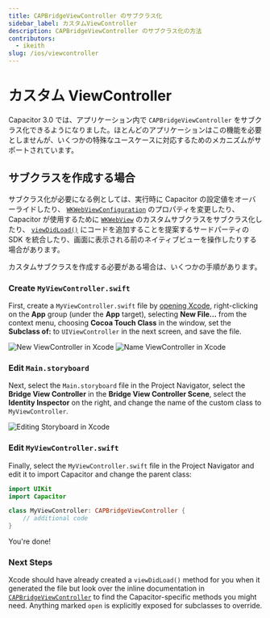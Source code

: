 ```yaml
---
title: CAPBridgeViewController のサブクラス化
sidebar_label: カスタムViewController
description: CAPBridgeViewController のサブクラス化の方法
contributors:
  - ikeith
slug: /ios/viewcontroller
---
```


# カスタム ViewController

Capacitor 3.0 では、アプリケーション内で `CAPBridgeViewController` をサブクラス化できるようになりました。ほとんどのアプリケーションはこの機能を必要としませんが、いくつかの特殊なユースケースに対応するためのメカニズムがサポートされています。

## サブクラスを作成する場合

サブクラス化が必要になる例としては、実行時に Capacitor の設定値をオーバーライドしたり、 [`WKWebViewConfiguration`](https://developer.apple.com/documentation/webkit/wkwebviewconfiguration) のプロパティを変更したり、Capacitor が使用するために [`WKWebView`](https://developer.apple.com/documentation/webkit/wkwebview) のカスタムサブクラスをサブクラス化したり、 [`viewDidLoad()`](https://developer.apple.com/documentation/uikit/uiviewcontroller/1621495-viewdidload) にコードを追加することを提案するサードパーティの SDK を統合したり、画面に表示される前のネイティブビューを操作したりする場合があります。

カスタムサブクラスを作成する必要がある場合は、いくつかの手順があります。

### Create `MyViewController.swift`

First, create a `MyViewController.swift` file by [opening Xcode](/docs/ios#opening-the-ios-project), right-clicking on the **App** group (under the **App** target), selecting **New File...** from the context menu, choosing **Cocoa Touch Class** in the window, set the **Subclass of:** to `UIViewController` in the next screen, and save the file.

![New ViewController in Xcode](../../../static/img/v4/docs/ios/xcode-create-viewcontroller.png)
![Name ViewController in Xcode](../../../static/img/v4/docs/ios/xcode-name-viewcontroller.png)

### Edit `Main.storyboard`

Next, select the `Main.storyboard` file in the Project Navigator, select the **Bridge View Controller** in the **Bridge View Controller Scene**, select the **Identity Inspector** on the right, and change the name of the custom class to `MyViewController`.

![Editing Storyboard in Xcode](../../../static/img/v4/docs/ios/xcode-edit-storyboard.png)

### Edit `MyViewController.swift`

Finally, select the `MyViewController.swift` file in the Project Navigator and edit it to import Capacitor and change the parent class:

```swift
import UIKit
import Capacitor

class MyViewController: CAPBridgeViewController {
    // additional code
}
```

You're done!

### Next Steps

Xcode should have already created a `viewDidLoad()` method for you when it generated the file but look over the inline documentation in [`CAPBridgeViewController`](https://github.com/ionic-team/capacitor/blob/main/ios/Capacitor/Capacitor/CAPBridgeViewController.swift) to find the Capacitor-specific methods you might need. Anything marked `open` is explicitly exposed for subclasses to override.
